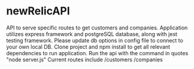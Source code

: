 # newRelicAPI


API to serve specific routes to get customers and companies. Application utilizes express framework and postgreSQL database, along with jest testing framework. Please update db options in config file to connect to your own local DB. Clone project and npm install to get all relevant dependencies to run application. Run the api with the command in quotes "node server.js"
Current routes include
/customers
/companies
